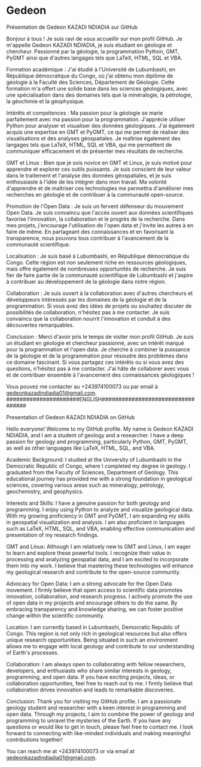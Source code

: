 # Gedeon 
Présentation de Gedeon KAZADI NDIADIA sur GitHub

Bonjour à tous ! Je suis ravi de vous accueillir sur mon profil GitHub. Je m'appelle Gedeon KAZADI NDIADIA, je suis étudiant en géologie et chercheur. Passionné par la géologie, la programmation Python, GMT, PyGMT ainsi que d'autres langages tels que LaTeX, HTML, SQL et VBA.

Formation académique :
J'ai étudié à l'Université de Lubumbashi, en République démocratique du Congo, où j'ai obtenu mon diplôme de géologie à la Faculté des Sciences, Département de Géologie. Cette formation m'a offert une solide base dans les sciences géologiques, avec une spécialisation dans des domaines tels que la minéralogie, la pétrologie, la géochimie et la géophysique.

Intérêts et compétences :
Ma passion pour la géologie se marie parfaitement avec ma passion pour la programmation. J'apprécie utiliser Python pour analyser et visualiser des données géologiques. J'ai également acquis une expertise en GMT et PyGMT, ce qui me permet de réaliser des visualisations et des analyses géospatiales. Je maîtrise également des langages tels que LaTeX, HTML, SQL et VBA, qui me permettent de communiquer efficacement et de présenter mes résultats de recherche.

GMT et Linux :
Bien que je sois novice en GMT et Linux, je suis motivé pour apprendre et explorer ces outils puissants. Je suis conscient de leur valeur dans le traitement et l'analyse des données géospatiales, et je suis enthousiaste à l'idée de les intégrer dans mon travail. Ma volonté d'apprendre et de maîtriser ces technologies me permettra d'améliorer mes recherches en géologie et de contribuer à la communauté open-source.

Promotion de l'Open Data :
Je suis un fervent défenseur du mouvement Open Data. Je suis convaincu que l'accès ouvert aux données scientifiques favorise l'innovation, la collaboration et le progrès de la recherche. Dans mes projets, j'encourage l'utilisation de l'open data et j'invite les autres à en faire de même. En partageant des connaissances et en favorisant la transparence, nous pouvons tous contribuer à l'avancement de la communauté scientifique.

Localisation :
Je suis basé à Lubumbashi, en République démocratique du Congo. Cette région est non seulement riche en ressources géologiques, mais offre également de nombreuses opportunités de recherche. Je suis fier de faire partie de la communauté scientifique de Lubumbashi et j'aspire à contribuer au développement de la géologie dans notre région.

Collaboration :
Je suis ouvert à la collaboration avec d'autres chercheurs et développeurs intéressés par les domaines de la géologie et de la programmation. Si vous avez des idées de projets ou souhaitez discuter de possibilités de collaboration, n'hésitez pas à me contacter. Je suis convaincu que la collaboration nourrit l'innovation et conduit à des découvertes remarquables.

Conclusion :
Merci d'avoir pris le temps de visiter mon profil GitHub. Je suis un étudiant en géologie et chercheur passionné, avec un intérêt marqué pour la programmation et l'open data. Je cherche à combiner la puissance de la géologie et de la programmation pour résoudre des problèmes dans ce domaine fascinant. Si vous partagez ces intérêts ou si vous avez des questions, n'hésitez pas à me contacter. J'ai hâte de collaborer avec vous et de contribuer ensemble à l'avancement des connaissances géologiques !

Vous pouvez me contacter au +243974100073 ou par email à gedeonkazadindiadia01@gmail.com.
######################ENGLISH##################################



Presentation of Gedeon KAZADI NDIADIA on GitHub

Hello everyone! Welcome to my GitHub profile. My name is Gedeon KAZADI NDIADIA, and I am a student of geology and a researcher. I have a deep passion for geology and programming, particularly Python, GMT, PyGMT, as well as other languages like LaTeX, HTML, SQL, and VBA.

Academic Background:
I studied at the University of Lubumbashi in the Democratic Republic of Congo, where I completed my degree in geology. I graduated from the Faculty of Sciences, Department of Geology. This educational journey has provided me with a strong foundation in geological sciences, covering various areas such as mineralogy, petrology, geochemistry, and geophysics.

Interests and Skills:
I have a genuine passion for both geology and programming. I enjoy using Python to analyze and visualize geological data. With my growing proficiency in GMT and PyGMT, I am expanding my skills in geospatial visualization and analysis. I am also proficient in languages such as LaTeX, HTML, SQL, and VBA, enabling effective communication and presentation of my research findings.

GMT and Linux:
Although I am relatively new to GMT and Linux, I am eager to learn and explore these powerful tools. I recognize their value in processing and analyzing geospatial data, and I am excited to incorporate them into my work. I believe that mastering these technologies will enhance my geological research and contribute to the open-source community.

Advocacy for Open Data:
I am a strong advocate for the Open Data movement. I firmly believe that open access to scientific data promotes innovation, collaboration, and research progress. I actively promote the use of open data in my projects and encourage others to do the same. By embracing transparency and knowledge sharing, we can foster positive change within the scientific community.

Location:
I am currently based in Lubumbashi, Democratic Republic of Congo. This region is not only rich in geological resources but also offers unique research opportunities. Being situated in such an environment allows me to engage with local geology and contribute to our understanding of Earth's processes.

Collaboration:
I am always open to collaborating with fellow researchers, developers, and enthusiasts who share similar interests in geology, programming, and open data. If you have exciting projects, ideas, or collaboration opportunities, feel free to reach out to me. I firmly believe that collaboration drives innovation and leads to remarkable discoveries.

Conclusion:
Thank you for visiting my GitHub profile. I am a passionate geology student and researcher with a keen interest in programming and open data. Through my projects, I aim to combine the power of geology and programming to unravel the mysteries of the Earth. If you have any questions or would like to get in touch, please feel free to contact me. I look forward to connecting with like-minded individuals and making meaningful contributions together!

You can reach me at +243974100073 or via email at gedeonkazadindiadia01@gmail.com.
